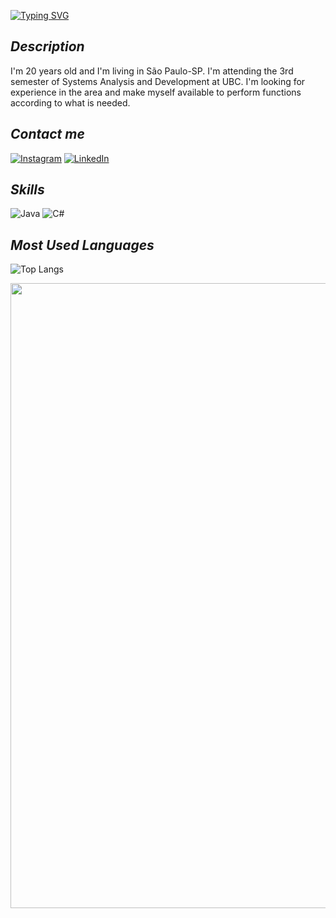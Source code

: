 [![Typing SVG](https://readme-typing-svg.herokuapp.com?duration=5011&color=CFCECB&center=falso&vCenter=falso&lines=👋+Hello!++My+name+is+Lucas+Santos+here;👋+Welcome+to+my+profile)](https://git.io/typing-svg)
 ## *Description*

  I'm 20 years old and I'm living in São Paulo-SP. I'm attending the 3rd semester of Systems Analysis and Development at UBC. I'm looking for experience in the area and make myself available to perform functions according to what is needed.

 ## *Contact me*
  [![Instagram](https://img.shields.io/badge/Instagram-000?style=for-the-badge&logo=instagram)](https://www.instagram.com/slucas.santos/)
  [![LinkedIn](https://img.shields.io/badge/LinkedIn-000?style=for-the-badge&logo=linkedin&logoColor=0E76A8)](https://www.linkedin.com/in/lucas-dos-reis-soares-santos-283309236/)

 ## *Skills*

  ![Java](https://img.shields.io/badge/Java-000?style=for-the-badge&logo=java)
  ![C#](https://img.shields.io/badge/C%23-000?style=for-the-badge&logo=c-sharp&logoColor=823085)

 ## *Most Used Languages*

  ![Top Langs](https://github-readme-stats-git-masterrstaa-rickstaa.vercel.app/api/top-langs/?username=SEUUSERNAME&bg_color=000&border_color=30A3DC&title_color=E94D5F&text_color=FFF)


<img src="https://user-images.githubusercontent.com/74038190/212284158-e840e285-664b-44d7-b79b-e264b5e54825.gif" width="1000">
<br><br>
